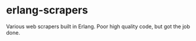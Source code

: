 erlang-scrapers
===============

Various web scrapers built in Erlang. Poor high quality code, but got the job done. 
